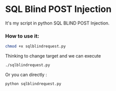 # SQL Blind POST Injection
It's my script in python SQL BLIND POST Injection. 

### How to use it: 
```sh
chmod +x sqlblindrequest.py
```
Thinking to change target and we can execute 

```sh
./sqlblindrequest.py
```
Or you can directly : 
```sh
python sqlblindrequest.py
```
